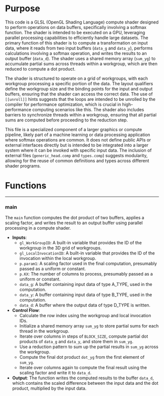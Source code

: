 # Purpose
This code is a GLSL (OpenGL Shading Language) compute shader designed to perform operations on data buffers, specifically involving a softmax function. The shader is intended to be executed on a GPU, leveraging parallel processing capabilities to efficiently handle large datasets. The primary function of this shader is to compute a transformation on input data, where it reads from two input buffers (`data_g` and `data_y`), performs calculations involving a softmax operation, and writes the results to an output buffer (`data_d`). The shader uses a shared memory array (`sum_yg`) to accumulate partial sums across threads within a workgroup, which are then reduced to compute a dot product.

The shader is structured to operate on a grid of workgroups, with each workgroup processing a specific portion of the data. The layout qualifiers define the workgroup size and the binding points for the input and output buffers, ensuring that the shader can access the correct data. The use of `[[unroll]]` hints suggests that the loops are intended to be unrolled by the compiler for performance optimization, which is crucial in high-performance computing scenarios like this. The shader also includes barriers to synchronize threads within a workgroup, ensuring that all partial sums are computed before proceeding to the reduction step.

This file is a specialized component of a larger graphics or compute pipeline, likely part of a machine learning or data processing application where softmax operations are common. It does not define public APIs or external interfaces directly but is intended to be integrated into a larger system where it can be invoked with specific input data. The inclusion of external files (`generic_head.comp` and `types.comp`) suggests modularity, allowing for the reuse of common definitions and types across different shader programs.
# Functions

---
### main
The `main` function computes the dot product of two buffers, applies a scaling factor, and writes the result to an output buffer using parallel processing in a compute shader.
- **Inputs**:
    - `gl_WorkGroupID`: A built-in variable that provides the ID of the workgroup in the 3D grid of workgroups.
    - `gl_LocalInvocationID`: A built-in variable that provides the ID of the invocation within the local workgroup.
    - `p.param1`: A scaling factor used in the final computation, presumably passed as a uniform or constant.
    - `p.KX`: The number of columns to process, presumably passed as a uniform or constant.
    - `data_g`: A buffer containing input data of type A_TYPE, used in the computation.
    - `data_y`: A buffer containing input data of type B_TYPE, used in the computation.
    - `data_d`: A buffer where the output data of type D_TYPE is written.
- **Control Flow**:
    - Calculate the row index using the workgroup and local invocation IDs.
    - Initialize a shared memory array `sum_yg` to store partial sums for each thread in the workgroup.
    - Iterate over columns in steps of `BLOCK_SIZE`, compute partial dot products of `data_g` and `data_y`, and store them in `sum_yg`.
    - Use a reduction pattern to sum up the partial results in `sum_yg` across the workgroup.
    - Compute the final dot product `dot_yg` from the first element of `sum_yg`.
    - Iterate over columns again to compute the final result using the scaling factor and write it to `data_d`.
- **Output**: The function writes the computed results to the buffer `data_d`, which contains the scaled difference between the input data and the dot product, multiplied by the input data.


